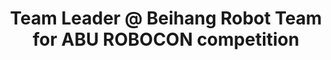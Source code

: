 ---
layout: page
title: Team Leader @ Beihang Robot Team for ABU ROBOCON competition
description: 
- Working on Force Control and MPC of quadruped Robot
img: /assets/img/BR.jpg
timespan: Jun, 2019 - Aug, 2021
---